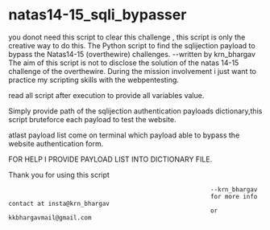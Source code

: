 # natas14-15_sqli_bypasser
<note> you donot need this script to clear this challenge , this script is only the creative way to do this.
The Python script to find the sqlijection payload to bypass the Natas14-15 (overthewire) challenges.
                              --written by krn_bhargav
The aim of this script is not to disclose the solution of the natas 14-15 challenge of the overthewire.
During the mission involvement i just want to practice my scripting skills with the webpentesting.

<Note> read all script after execution to provide all variables value.

Simply provide path of the sqlijection authentication payloads dictionary,this script bruteforce each payload to test the website.

atlast payload list come on terminal which payload able to bypass the website authentication form.

FOR  HELP I PROVIDE PAYLOAD LIST INTO DICTIONARY FILE.



Thank you for using this script

                                                            --krn_bhargav
                                                            for more info contact at insta@krn_bhargav
                                                            or kkbhargavmail@gmail.com
                                                            
                                                            
                                                            
  
